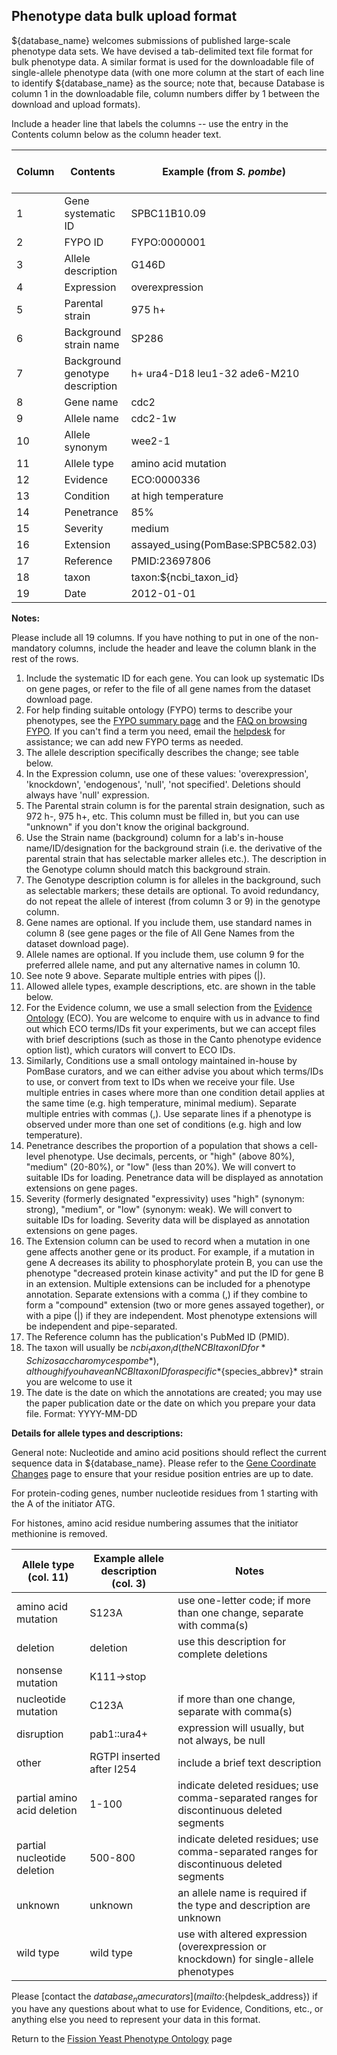 ## Phenotype data bulk upload format

${database_name} welcomes submissions of published large-scale phenotype data
sets. We have devised a tab-delimited text file format for bulk
phenotype data. A similar format is used for the downloadable file of
single-allele phenotype data (with one more column at the start of
each line to identify ${database_name} as the source; note that, because
Database is column 1 in the downloadable file, column numbers differ
by 1 between the download and upload formats).

Include a header line that labels the columns -- use the entry in the
Contents column below as the column header text.

Column | Contents | Example (from *S. pombe*) | Mandatory? | Multiple entries allowed?
-------|----------|---------------------------|------------|--------------------------
1 | Gene systematic ID | SPBC11B10.09 | Yes | No
2 | FYPO ID | FYPO:0000001 | Yes | No
3 | Allele description | G146D | Yes | No
4 | Expression | overexpression | Yes | No
5 | Parental strain | 975 h+ | Yes | No
6 | Background strain name | SP286 | No | No
7 | Background genotype description | h+ ura4-D18 leu1-32 ade6-M210 | No | No
8 | Gene name | cdc2 | No | No
9 | Allele name | cdc2-1w | No | No
10 | Allele synonym | wee2-1 | No | Yes
11 | Allele type | amino acid mutation | Yes | No
12 | Evidence | ECO:0000336 | Yes | No
13 | Condition | at high temperature | Yes | Yes
14 | Penetrance | 85% | No | No
15 | Severity | medium | No | No
16 | Extension | assayed\_using(PomBase:SPBC582.03) | No | Yes
17 | Reference | PMID:23697806 | Yes | No
18 | taxon | taxon:${ncbi_taxon_id} | Yes | No
19 | Date | 2012-01-01 | Yes | No

**Notes:**

Please include all 19 columns. If you have nothing to put in one of
the non-mandatory columns, include the header and leave the column
blank in the rest of the rows.

1.  Include the systematic ID for each gene. You can look up
    systematic IDs on gene pages, or refer to the file of all gene
    names from the dataset download page.
2.  For help finding suitable ontology (FYPO) terms to describe your
    phenotypes, see the [FYPO summary page](browse-curation/fission-yeast-phenotype-ontology) and the
    [FAQ on browsing FYPO](/faq/how-can-i-browse-phenotype-ontology-fypo). If you can't
    find a term you need, email the
    [helpdesk](mailto:${helpdesk_address}) for assistance; we can add
    new FYPO terms as needed.
3.  The allele description specifically describes the change; see
    table below.
4.  In the Expression column, use one of these values:
    'overexpression', 'knockdown', 'endogenous', 'null', 'not
    specified'. Deletions should always have 'null' expression.
5.  The Parental strain column is for the parental strain designation,
    such as 972 h-, 975 h+, etc. This column must be filled in, but
    you can use "unknown" if you don't know the original background.
6.  Use the Strain name (background) column for a lab's in-house
    name/ID/designation for the background strain (i.e. the derivative
    of the parental strain that has selectable marker alleles
    etc.). The description in the Genotype column should match this
    background strain.
7.  The Genotype description column is for alleles in the background,
    such as selectable markers; these details are optional. To avoid
    redundancy, do not repeat the allele of interest (from column 3 or 9) in the genotype column.
8.  Gene names are optional. If you include them, use standard names
    in column 8 (see gene pages or the file of All Gene Names from the
    dataset download page).
9.  Allele names are optional. If you include them, use column 9 for
    the preferred allele name, and put any alternative names in column 10.
10. See note 9 above. Separate multiple entries with pipes (|).
11. Allowed allele types, example descriptions, etc. are shown in the
    table below.
12. For the Evidence column, we use a small selection from the
    [Evidence Ontology](http://www.evidenceontology.org/) (ECO). You
    are welcome to enquire with us in advance to find out which ECO
    terms/IDs fit your experiments, but we can accept files with brief
    descriptions (such as those in the Canto phenotype evidence option
    list), which curators will convert to ECO IDs.
13. Similarly, Conditions use a small ontology maintained in-house by
    PomBase curators, and we can either advise you about which
    terms/IDs to use, or convert from text to IDs when we receive your
    file. Use multiple entries in cases where more than one condition
    detail applies at the same time (e.g. high temperature, minimal
    medium). Separate multiple entries with commas (,). Use separate
    lines if a phenotype is observed under more than one set of
    conditions (e.g. high and low temperature).
14. Penetrance describes the proportion of a population that shows a
    cell-level phenotype. Use decimals, percents, or "high" (above
    80%), "medium" (20-80%), or "low" (less than 20%). We will convert
    to suitable IDs for loading. Penetrance data will be displayed as
    annotation extensions on gene pages.
15. Severity (formerly designated "expressivity) uses "high" (synonym:
    strong), "medium", or "low" (synonym: weak). We will convert to
    suitable IDs for loading. Severity data will be displayed as
    annotation extensions on gene pages.
16. The Extension column can be used to record when a mutation in one
    gene affects another gene or its product. For example, if a
    mutation in gene A decreases its ability to phosphorylate protein
    B, you can use the phenotype "decreased protein kinase activity"
    and put the ID for gene B in an extension. Multiple extensions can
    be included for a phenotype annotation. Separate extensions with a
    comma (,) if they combine to form a "compound" extension (two or
    more genes assayed together), or with a pipe (|) if they are
    independent. Most phenotype extensions will be independent and
    pipe-separated.
17. The Reference column has the publication's PubMed ID (PMID).
18. The taxon will usually be ${ncbi_taxon_id} (the NCBI taxon ID for
    *Schizosaccharomyces pombe*), although if you have an NCBI taxon ID
    for a specific *${species_abbrev}* strain you are welcome to use it
19. The date is the date on which the annotations are created; you may
    use the paper publication date or the date on which you prepare
    your data file. Format: YYYY-MM-DD

**Details for allele types and descriptions:**

General note: Nucleotide and amino acid positions should reflect the
current sequence data in ${database_name}. Please refer to the [Gene Coordinate Changes](status/gene-coordinate-changes) 
page to ensure that your residue position entries are up to date.

For protein-coding genes, number nucleotide residues from 1 starting
with the A of the initiator ATG.

For histones, amino acid residue numbering assumes that the initiator
methionine is removed.

Allele type (col. 11) | Example allele description (col. 3) | Notes
----------------------|-------------------------------------|------
amino acid mutation | S123A | use one-letter code; if more than one change, separate with comma(s)
deletion | deletion | use this description for complete deletions
nonsense mutation | K111->stop |  
nucleotide mutation | C123A | if more than one change, separate with comma(s)
disruption | pab1::ura4+ | expression will usually, but not always, be null
other | RGTPI inserted after I254 | include a brief text description
partial amino acid deletion | 1-100 | indicate deleted residues; use comma-separated ranges for discontinuous deleted segments
partial nucleotide deletion | 500-800 | indicate deleted residues; use comma-separated ranges for discontinuous deleted segments
unknown | unknown | an allele name is required if the type and description are unknown
wild type | wild type | use with altered expression (overexpression or knockdown) for single-allele phenotypes

Please [contact the ${database_name} curators](mailto:${helpdesk_address}) if
you have any questions about what to use for Evidence, Conditions,
etc., or anything else you need to represent your data in this format.

Return to the [Fission Yeast Phenotype Ontology](browse-curation/fission-yeast-phenotype-ontology) page
